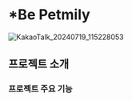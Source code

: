 # *Be Petmily
![KakaoTalk_20240719_115228053](https://github.com/user-attachments/assets/249f9698-7f6a-41dc-8820-07690876959f)

## 프로젝트 소개
### 프로젝트 주요 기능
